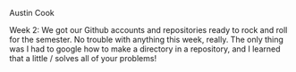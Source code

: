 Austin Cook

Week 2: We got our Github accounts and repositories ready to rock and roll for the semester. No trouble with anything this week, really. The only thing was I had to google 
how to make a directory in a repository, and I learned that a little / solves all of your problems!
